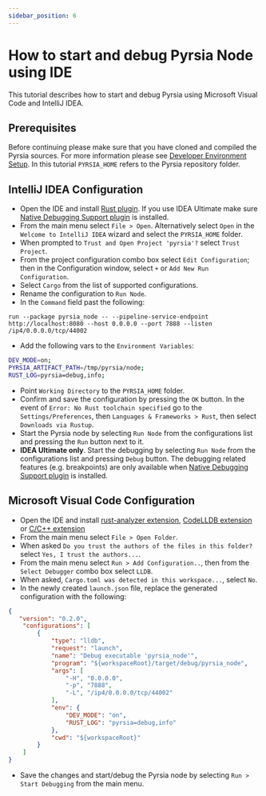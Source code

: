 ```yaml
---
sidebar_position: 6
---
```


# How to start and debug Pyrsia Node using IDE

This tutorial describes how to start and debug Pyrsia using Microsoft Visual Code and IntelliJ IDEA.

## Prerequisites

Before continuing please make sure that you have cloned and compiled the Pyrsia sources. For more information please see [Developer Environment Setup](../get_involved/local_dev_setup.md). In this tutorial `PYRSIA_HOME` refers to the Pyrsia repository folder.

## IntelliJ IDEA Configuration

- Open the IDE and install [Rust plugin](https://www.jetbrains.com/rust/). If you use IDEA Ultimate make sure [Native Debugging Support plugin](https://plugins.jetbrains.com/plugin/12775-native-debugging-support) is installed.
- From the main menu select `File > Open`. Alternatively select `Open` in the `Welcome to IntelliJ IDEA` wizard and select the `PYRSIA_HOME` folder.
- When prompted to `Trust and Open Project 'pyrsia'?` select `Trust Project`.
- From the project configuration combo box select `Edit Configuration`; then in the Configuration window, select `+` or `Add New Run Configuration`.
- Select `Cargo` from the list of supported configurations.
- Rename the configuration to `Run Node`.
- In the `Command` field past the following:

`run --package pyrsia_node -- --pipeline-service-endpoint http://localhost:8080 --host 0.0.0.0 --port 7888 --listen /ip4/0.0.0.0/tcp/44002`

- Add the following vars to the `Environment Variables`:

```sh
DEV_MODE=on;
PYRSIA_ARTIFACT_PATH=/tmp/pyrsia/node;
RUST_LOG=pyrsia=debug,info;
```

- Point `Working Directory` to the `PYRSIA_HOME` folder.
- Confirm and save the configuration by pressing the `OK` button. In the event of `Error: No Rust toolchain specified` go to the `Settings/Preferences`, then `Languages & Frameworks > Rust`, then select `Downloads via Rustup`.
- Start the Pyrsia node by selecting `Run Node` from the configurations list and pressing the `Run` button next to it.
- **IDEA Ultimate only**. Start the debugging by selecting `Run Node` from the configurations list and pressing `Debug` button. The debugging related features (e.g. breakpoints) are only available when [Native Debugging Support plugin](https://plugins.jetbrains.com/plugin/12775-native-debugging-support) is installed.

## Microsoft Visual Code Configuration

- Open the IDE and install [rust-analyzer extension](https://marketplace.visualstudio.com/items?itemName=rust-lang.rust-analyzer), [CodeLLDB extension](https://marketplace.visualstudio.com/items?itemName=vadimcn.vscode-lldb) or [C/C++ extension](https://marketplace.visualstudio.com/items?itemName=ms-vscode.cpptools)
- From the main menu select `File > Open Folder`.
- When asked `Do you trust the authors of the files in this folder?` select `Yes, I trust the authors...`.
- From the main menu select `Run > Add Configuration..`, then from the `Select Debugger` combo box select `LLDB`.
- When asked, `Cargo.toml was detected in this workspace...`, select `No`.
- In the newly created `launch.json` file, replace the generated configuration with the following:

```json
{
   "version": "0.2.0",
    "configurations": [
        {
            "type": "lldb",
            "request": "launch",
            "name": "Debug executable 'pyrsia_node'",
            "program": "${workspaceRoot}/target/debug/pyrsia_node",
            "args": [
                "-H", "0.0.0.0",
                "-p", "7888",
                "-L", "/ip4/0.0.0.0/tcp/44002"
            ],
            "env": {
                "DEV_MODE": "on",
                "RUST_LOG": "pyrsia=debug,info"
            },
            "cwd": "${workspaceRoot}"
        }
    ]
}
```

- Save the changes and start/debug the Pyrsia node by selecting `Run > Start Debugging` from the main menu.
